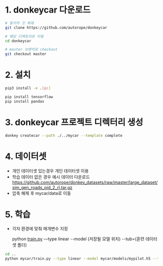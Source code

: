 # 1. donkeycar 다운로드

```bash
# 동키카 깃 복제
git clone https://github.com/autorope/donkeycar

# 해당 디렉토리로 이동
cd donkeycar

# master 브랜치로 checkout
git checkout master
```

# 2. 설치

```bash
pip3 install -e .[pc]

pip install tensorflow
pip install pandas
```

# 3. donkeycar 프로젝트 디렉터리 생성

```bash
donkey createcar --path ./../mycar --template complete
```

# 4. 데이터셋

- 개인 데이터셋 있는경우 개인 데이터셋 이용
- 학습 데이터 없은 경우 예시 데이터 다운로드
https://github.com/autorope/donkey_datasets/raw/master/large_dataset/sim_gen_roads_pid_2_rl.tar.gz
- 압축 해제 후 mycar/data로 이동

# 5. 학습

- 각자 환경에 맞춰 매개변수 지정

    python [train.py](http://train.py) —type linear --model (저장될 모델 위치) --tub=(훈련 데이터셋 폴더)

```bash
cd ..
python mycar/train.py --type linear --model mycar/models/mypilot.h5 --tubs=mycar/data/tub_7_21-09-09
```